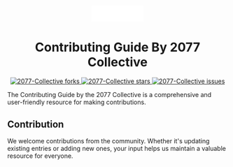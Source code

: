 <div align="center">
 <img width="120px" src="./src/assets/full-logo-dark.svg" alt="2077 Collective logo" />

 <h1>Contributing Guide By 2077 Collective</h1>

<a href="https://github.com/2077-Collective/docs.2077.xyz/fork" target="_blank">
<img src="https://img.shields.io/github/forks/2077-Collective/docs.2077.xyz?style=flat-square" alt="2077-Collective forks"/>
</a>
<a href="https://github.com/2077-Collective/docs.2077.xyz/stargazers" target="_blank">
<img src="https://img.shields.io/github/stars/2077-Collective/docs.2077.xyz?style=flat-square" alt="2077-Collective stars"/>
</a>
<a href="https://github.com/2077-Collective/docs.2077.xyz/issues" target="_blank">
<img src="https://img.shields.io/github/issues/2077-Collective/docs.2077.xyz?style=flat-square" alt="2077-Collective issues"/>
</a>
</p>
</div>

The Contributing Guide by the 2077 Collective is a comprehensive and user-friendly resource for making contributions.

## Contribution

We welcome contributions from the community. Whether it's updating existing entries or adding new ones, your input helps us maintain a valuable resource for everyone.
